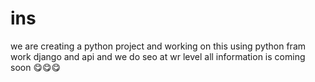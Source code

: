 # ins
we are creating a python project and working on this using python fram work django and api and we do seo at wr level 
all information is coming soon
😋😋😋
